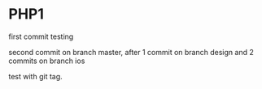 # PHP1

first commit testing

second commit on branch master, after 1 commit on branch design and 2 commits on branch ios

test with git tag.